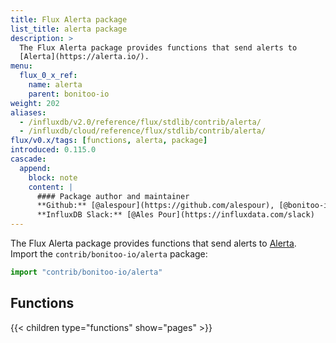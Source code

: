 ```yaml
---
title: Flux Alerta package
list_title: alerta package
description: >
  The Flux Alerta package provides functions that send alerts to
  [Alerta](https://alerta.io/).
menu:
  flux_0_x_ref:
    name: alerta
    parent: bonitoo-io
weight: 202
aliases:
  - /influxdb/v2.0/reference/flux/stdlib/contrib/alerta/
  - /influxdb/cloud/reference/flux/stdlib/contrib/alerta/
flux/v0.x/tags: [functions, alerta, package]
introduced: 0.115.0
cascade:
  append:
    block: note
    content: |
      #### Package author and maintainer
      **Github:** [@alespour](https://github.com/alespour), [@bonitoo-io](https://github.com/bonitoo-io)  
      **InfluxDB Slack:** [@Ales Pour](https://influxdata.com/slack)
---
```


The Flux Alerta package provides functions that send alerts to
[Alerta](https://alerta.io/).
Import the `contrib/bonitoo-io/alerta` package:

```js
import "contrib/bonitoo-io/alerta"
```

## Functions
{{< children type="functions" show="pages" >}}
